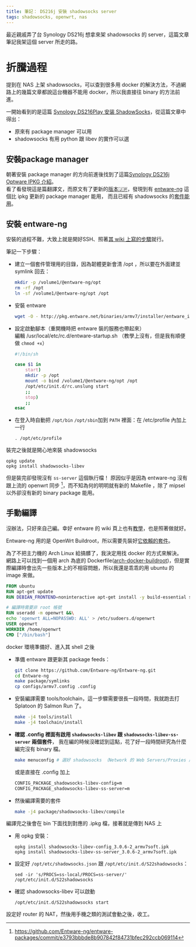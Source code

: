```yaml
---
title: 筆記： DS216j 安裝 shadowsocks server
tags: shadowsocks, openwrt, nas
---
```


最近親戚弄了台 Synology DS216j 想拿來架 shadowsocks 的 server，這篇文章筆記我架這個 server 所走的路。

# 折騰過程

提到在 NAS 上架 shadowsocks，可以查到很多用 docker 的解決方法，不過網路上的幾篇文章都說這台機器不能用 docker，所以我直接往 binary 的方法前進。

一開始看到的是這篇 [Synology DS216Play 安装 ShadowSocks](http://jexbat.com/2016/NAS-Shadowsocks/)，從這篇文章中得出：

  * 原來有 package manager 可以用
  * shadowsocks 有用 python 跟 libev 的實作可以選

## 安裝package manager

朝著安裝 package manager 的方向前進後找到了這篇[Synology DS216j Optware IPKG 介紹][]。  
看了看發現這是篇翻譯文，而原文有了更新的[版本🇯🇵][Synology DS216j Entware-ng 導入]，發現到有 [entware-ng][] 這個比 ipkg 更新的 package manager 能用，
而且已經有 shadowsocks 的[套件能用](pkg.entware.net/binaries/armv7/Packages.html)。

## 安裝 entware-ng

安裝的過程不難，大致上就是開好SSH、照著[其 wiki 上寫的步驟][Install on Synology NAS]就行。

筆記一下步驟：

  * 建立一個套件管理用的目錄，因為韌體更新會清 /opt ，所以要在外面建並 symlink 回去：

    ~~~~bash
    mkdir -p /volume1/@entware-ng/opt
    rm -rf /opt
    ln -sf /volume1/@entware-ng/opt /opt
    ~~~~

  * 安裝 entware

    ~~~~bash
    wget -O - http://pkg.entware.net/binaries/armv7/installer/entware_install.sh | /bin/sh
    ~~~~

  * 設定啟動腳本（重開機時把 entware 裝的服務也帶起來）  
    編輯 /usr/local/etc/rc.d/entware-startup.sh （教學上沒有，但是我有順便做 `chmod +x`）

    ~~~~bash
    #!/bin/sh

    case $1 in
        start)
        mkdir -p /opt
        mount -o bind /volume1/@entware-ng/opt /opt
        /opt/etc/init.d/rc.unslung start
        ;;
        stop)
        ;;
    esac
    ~~~~

  * 在登入時自動把 `/opt/bin` `/opt/sbin`加到 `PATH` 裡面：在 /etc/profile 內加上一行

        . /opt/etc/profile

裝完之後就是開心地來裝 shadowsocks

    opkg update
    opkg install shadowsocks-libev

但是裝完卻發現沒有 `ss-server` 這個執行檔！
原因似乎是因為 entware-ng 沒有跟上流的 openwrt 同步 [^entware-ng-e3793bbb]，而不知為何的明明就有新的 Makefile ，除了 mipsel 以外卻沒有新的 binary package 能用。


## 手動編譯

沒辦法，只好來自己編。幸好 entware 的 wiki 頁上也有[教學][Compile packages from sources]，也是照著做就好。

Entware-ng 用的是 OpenWrt Buildroot，所以需要先裝好[它依賴的套件][OpenWrt build system – Installation]。

為了不把主力機的 Arch Linux 給搞髒了，我決定用找 docker 的方式來解決。  
網路上可以找到一個用 arch 為底的 Dockerfile([arch-docker-buildroot][])，但是實際編譯時會出先一些版本上的不相容問題，所以我還是乖乖的用 ubuntu 的 image 來做。

~~~~dockerfile
FROM ubuntu
RUN apt-get update
RUN DEBIAN_FRONTEND=noninteractive apt-get install -y build-essential subversion libncurses5-dev zlib1g-dev gawk gcc-multilib flex git-core gettext libssl-dev unzip python-dev python file wget sudo

# 編譯時需要非 root 帳號
RUN useradd -m openwrt &&\
echo 'openwrt ALL=NOPASSWD: ALL' > /etc/sudoers.d/openwrt
USER openwrt
WORKDIR /home/openwrt
CMD ["/bin/bash"]
~~~~

docker 環境準備好、進入其 shell 之後

  * 準備 entware 跟更新其 package feeds：

    ~~~~{.bash .example}
    git clone https://github.com/Entware-ng/Entware-ng.git
    cd Entware-ng
    make package/symlinks
    cp configs/armv7.config .config
    ~~~~

  * 安裝編譯需要 tools/toolchain，這一步驟需要很長一段時間，我就跑去打 Splatoon 的 Salmon Run 了。

    ~~~~{.bash .example}
    make -j4 tools/install
    make -j4 toolchain/install
    ~~~~

  * **確認 .config 裡面有啟用 `shadowsocks-libev` 跟 `shadowsocks-libev-ss-server` 兩個套件**，
    我在編的時候沒確認到這點，花了好一段時間研究為什麼編完沒有 binary 檔。

    ~~~~{.bash .example}
    make menuconfig # 選好 shadowsocks （Network 的 Web Servers/Proxies 底下）
    ~~~~

    或是直接在 .config 加上

    ~~~~{.bash .example}
    CONFIG_PACKAGE_shadowsocks-libev-config=m
    CONFIG_PACKAGE_shadowsocks-libev-ss-server=m
    ~~~~

  * 然後編譯需要的套件

    ~~~~{.bash .example}
    make -j4 package/shadowsocks-libev/compile
    ~~~~

編譯完之後會在 bin 下面找到對應的 .ipkg 檔，接著就是傳到 NAS 上

  * 用 opkg 安裝：

        opkg install shadowsocks-libev-config_3.0.6-2_armv7soft.ipk
        opkg install shadowsocks-libev-ss-server_3.0.6-2_armv7soft.ipk

  * 設定好 `/opt/etc/shadowsocks.json` 跟 `/opt/etc/init.d/S22shadowsocks`：

        sed -ir 's/PROCS=ss-local/PROCS=ss-server/' /opt/etc/init.d/S22shadowsocks

  * 確認 shadowsocks-libev 可以啟動

        /opt/etc/init.d/S22shadowsocks start

設定好 router 的 NAT，然後用手機之類的測試會動之後，收工。




[OpenWrt build system – Installation]: http://wiki.openwrt.org/doc/howto/buildroot.exigence#install_procedure_on_linux

[arch-docker-buildroot]: https://github.com/jannispinter/arch-openwrt-buildroot
[Compile packages from sources]: https://github.com/Entware-ng/Entware-ng/wiki/Compile-packages-from-sources

[entware-ng#701]: https://github.com/Entware-ng/Entware-ng/issues/701
[^entware-ng-e3793bbb]: <https://github.com/Entware-ng/entware-packages/commit/e3793bbbde8b907842f84731bfec292ccb069114>



[Synology DS216j Optware IPKG 介紹]: https://ky0n.xyz/synology-ds216j-optware-ipkg-init/
[Synology DS216j Entware-ng 導入]: http://jasmin.sakura.ne.jp/blog/0245
[Install on Synology NAS]: https://github.com/Entware-ng/Entware-ng/wiki/Install-on-Synology-NAS
[entware-ng]: https://github.com/Entware-ng/Entware-ng/
